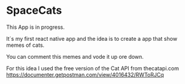 # SpaceCats

This App is in progress. 

It´s my first react native app and the idea is to create a app that show memes of cats. 

You can comment this memes and vode it up ore down.



For this idea I used the free version of the Cat API from thecatapi.com https://documenter.getpostman.com/view/4016432/RWToRJCq

  
